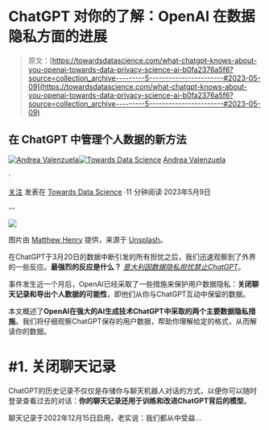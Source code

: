 # ChatGPT 对你的了解：OpenAI 在数据隐私方面的进展

> 原文：[https://towardsdatascience.com/what-chatgpt-knows-about-you-openai-towards-data-privacy-science-ai-b0fa2376a5f6?source=collection_archive---------5-----------------------#2023-05-09](https://towardsdatascience.com/what-chatgpt-knows-about-you-openai-towards-data-privacy-science-ai-b0fa2376a5f6?source=collection_archive---------5-----------------------#2023-05-09)

## 在 ChatGPT 中管理个人数据的新方法

[](https://medium.com/@andvalenzuela?source=post_page-----b0fa2376a5f6--------------------------------)[![Andrea Valenzuela](../Images/ddfc1534af92413fd91076f826cc49b6.png)](https://medium.com/@andvalenzuela?source=post_page-----b0fa2376a5f6--------------------------------)[](https://towardsdatascience.com/?source=post_page-----b0fa2376a5f6--------------------------------)[![Towards Data Science](../Images/a6ff2676ffcc0c7aad8aaf1d79379785.png)](https://towardsdatascience.com/?source=post_page-----b0fa2376a5f6--------------------------------) [Andrea Valenzuela](https://medium.com/@andvalenzuela?source=post_page-----b0fa2376a5f6--------------------------------)

·

[关注](https://medium.com/m/signin?actionUrl=https%3A%2F%2Fmedium.com%2F_%2Fsubscribe%2Fuser%2Fa6f3f1654c3&operation=register&redirect=https%3A%2F%2Ftowardsdatascience.com%2Fwhat-chatgpt-knows-about-you-openai-towards-data-privacy-science-ai-b0fa2376a5f6&user=Andrea+Valenzuela&userId=a6f3f1654c3&source=post_page-a6f3f1654c3----b0fa2376a5f6---------------------post_header-----------) 发表在 [Towards Data Science](https://towardsdatascience.com/?source=post_page-----b0fa2376a5f6--------------------------------) ·11 分钟阅读·2023年5月9日 [](https://medium.com/m/signin?actionUrl=https%3A%2F%2Fmedium.com%2F_%2Fvote%2Ftowards-data-science%2Fb0fa2376a5f6&operation=register&redirect=https%3A%2F%2Ftowardsdatascience.com%2Fwhat-chatgpt-knows-about-you-openai-towards-data-privacy-science-ai-b0fa2376a5f6&user=Andrea+Valenzuela&userId=a6f3f1654c3&source=-----b0fa2376a5f6---------------------clap_footer-----------)

--

[](https://medium.com/m/signin?actionUrl=https%3A%2F%2Fmedium.com%2F_%2Fbookmark%2Fp%2Fb0fa2376a5f6&operation=register&redirect=https%3A%2F%2Ftowardsdatascience.com%2Fwhat-chatgpt-knows-about-you-openai-towards-data-privacy-science-ai-b0fa2376a5f6&source=-----b0fa2376a5f6---------------------bookmark_footer-----------)![](../Images/44b7af2b47ed55d9f3b898b93bf271c5.png)

图片由 [Matthew Henry](https://unsplash.com/@matthewhenry?utm_source=unsplash&utm_medium=referral&utm_content=creditCopyText) 提供，来源于 [Unsplash](https://unsplash.com/es/fotos/fPxOowbR6ls?utm_source=unsplash&utm_medium=referral&utm_content=creditCopyText)。

在ChatGPT于3月20日的数据中断引发的所有担忧之后，我们迅速观察到了外界的一些反应。**最强烈的反应是什么？** [*意大利因数据隐私担忧禁止ChatGPT*](https://medium.com/geekculture/ai-under-ban-italys-chatgpt-chatgpt3-chatgpt4-artificial-intelligence-data-science-ea0f6eabe073)。

事件发生近一个月后，OpenAI已经采取了一些措施来保护用户数据隐私：**关闭聊天记录和导出个人数据的可能性**，即他们从你与ChatGPT互动中保留的数据。

本文概述了**OpenAI在强大的AI生成技术ChatGPT中采取的两个主要数据隐私措施**。我们将仔细观察ChatGPT保存的用户数据，帮助你理解给定的格式，从而解读你的数据。

# #1\. 关闭聊天记录

ChatGPT的历史记录不仅仅是存储你与聊天机器人对话的方式，以便你可以随时登录查看过去的对话：**你的聊天记录还用于训练和改进ChatGPT背后的模型**。

聊天记录于2022年12月15日启用，老实说：我们都从中受益…
